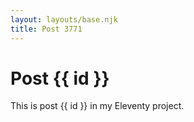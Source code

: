 ```yaml
---
layout: layouts/base.njk
title: Post 3771
---
```


# Post {{ id }}

This is post {{ id }} in my Eleventy project.
